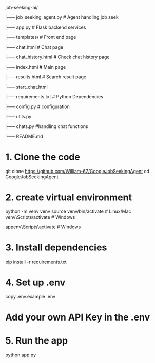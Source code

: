 job-seeking-ai/

├── job_seeking_agent.py      # Agent handling job seek

├── app.py                    # Flask backend services

├── templates/			# Front end page

  ├── chat.html		# Chat page
 
  ├── chat_history.html	# Check chat history page
 
  ├── index.html		# Main page
 
  ├── results.html	# Search result page
 
  └── start_chat.html 
 
├── requirements.txt          # Python Dependencies

├── config.py               # configuration

├── utils.py			

├── chats.py			#handling chat functions

└── README.md               

# 1. Clone the code
git clone https://github.com/William-67/GoogleJobSeekingAgent
cd GoogleJobSeekingAgent

# 2. create virtual environment
python -m venv venv
source venv/bin/activate  # Linux/Mac
venv\Scripts\activate   # Windows

appenv\Scripts\activate   # Windows


# 3. Install dependencies
pip install -r requirements.txt

# 4. Set up .env
copy .env.example .env

# Add your own API Key in the .env


# 5. Run the app
python app.py
